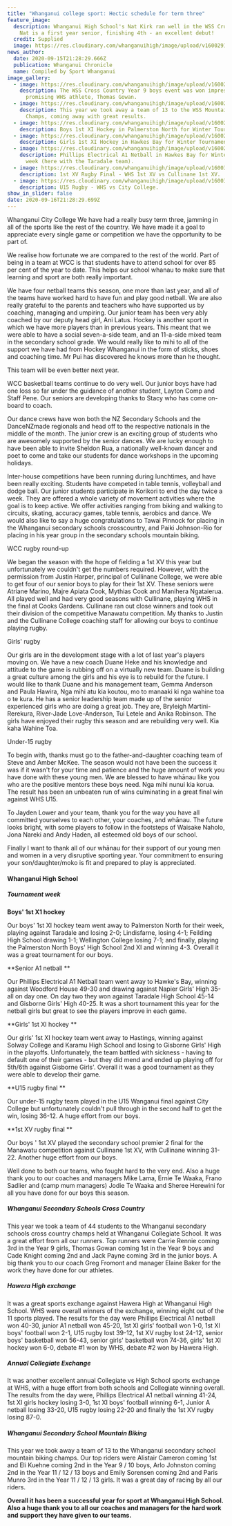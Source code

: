 ```yaml
---
title: "Whanganui college sport: Hectic schedule for term three"
feature_image:
  description: Whanganui High School's Nat Kirk ran well in the WSS Cross Country;
    Nat is a first year senior, finishing 4th - an excellent debut!
  credit: Supplied
  image: https://res.cloudinary.com/whanganuihigh/image/upload/v1600291962/News/Nat_Kirk._Chron_16.9.20._WU_college_sport.jpg
news_author:
  date: 2020-09-15T21:28:29.666Z
  publication: Whanganui Chronicle
  name: Compiled by Sport Whanganui
image_gallery:
  - image: https://res.cloudinary.com/whanganuihigh/image/upload/v1600295171/News/Thomas-Gowan-2.jpg
    description: The WSS Cross Country Year 9 boys event was won impressively by
      promising WHS athlete, Thomas Gowan.
  - image: https://res.cloudinary.com/whanganuihigh/image/upload/v1600298976/News/13_WHS_student_at_WSS_Mountain_biking_champs.jpg
    description: This year we took away a team of 13 to the WSS Mountain Biking
      Champs, coming away with great results.
  - image: https://res.cloudinary.com/whanganuihigh/image/upload/v1600298626/News/boys_hockey.jpg
    description: Boys 1st XI Hockey in Palmerston North for Winter Tournament week.
  - image: https://res.cloudinary.com/whanganuihigh/image/upload/v1600298677/News/hockey.jpg
    description: Girls 1st XI Hockey in Hawkes Bay for Winter Tournament week.
  - image: https://res.cloudinary.com/whanganuihigh/image/upload/v1600298653/News/WHS_netabll_vs_Taradale_better.jpg
    description: Phillips Electrical A1 Netball in Hawkes Bay for Winter Tournament
      week (here with the Taradale team).
  - image: https://res.cloudinary.com/whanganuihigh/image/upload/v1600300150/News/1st_XV_Final_vs_cullinane_115.jpg
    description: 1st XV Rugby Final - WHS 1st XV vs Cullinane 1st XV.
  - image: https://res.cloudinary.com/whanganuihigh/image/upload/v1600300059/News/U15_Final_110.jpg
    description: U15 Rugby - WHS vs City College.
show_in_slider: false
date: 2020-09-16T21:28:29.699Z
---
```

Whanganui City College
We have had a really busy term three, jamming in all of the sports like the rest of the country. We have made it a goal to appreciate every single game or competition we have the opportunity to be part of.

We realise how fortunate we are compared to the rest of the world. Part of being in a team at WCC is that students have to attend school for over 85 per cent of the year to date. This helps our school whanau to make sure that learning and sport are both really important.

We have four netball teams this season, one more than last year, and all of the teams have worked hard to have fun and play good netball. We are also really grateful to the parents and teachers who have supported us by coaching, managing and umpiring. Our junior team has been very ably coached by our deputy head girl, Ani Latus. Hockey is another sport in which we have more players than in previous years. This meant that we were able to have a social seven-a-side team, and an 11-a-side mixed team in the secondary school grade. We would really like to mihi to all of the support we have had from Hockey Whanganui in the form of sticks, shoes and coaching time. Mr Pui has discovered he knows more than he thought.

This team will be even better next year.

WCC basketball teams continue to do very well. Our junior boys have had one loss so far under the guidance of another student, Layton Comp and Staff Pene. Our seniors are developing thanks to Stacy who has come on-board to coach.

Our dance crews have won both the NZ Secondary Schools and the DanceNZmade regionals and head off to the respective nationals in the middle of the month. The junior crew is an exciting group of students who are awesomely supported by the senior dances. We are lucky enough to have been able to invite Sheldon Rua, a nationally well-known dancer and poet to come and take our students for dance workshops in the upcoming holidays.

Inter-house competitions have been running during lunchtimes, and have been really exciting. Students have competed in table tennis, volleyball and dodge ball. Our junior students participate in Korikori to end the day twice a week. They are offered a whole variety of movement activities where the goal is to keep active. We offer activities ranging from biking and walking to circuits, skating, accuracy games, table tennis, aerobics and dance. We would also like to say a huge congratulations to Tawai Pinnock for placing in the Whanganui secondary schools crosscountry, and Paiki Johnson-Rio for placing in his year group in the secondary schools mountain biking.

WCC rugby round-up

We began the season with the hope of fielding a 1st XV this year but unfortunately we couldn't get the numbers required. However, with the permission from Justin Harper, principal of Cullinane College, we were able to get four of our senior boys to play for their 1st XV. These seniors were Atriane Marino, Majre Apiata Cook, Mythias Cook and Manihera Ngataierua. All played well and had very good seasons with Cullinane, playing WHS in the final at Cooks Gardens. Cullinane ran out close winners and took out their division of the competitive Manawatu competition. My thanks to Justin and the Cullinane College coaching staff for allowing our boys to continue playing rugby.

Girls' rugby

Our girls are in the development stage with a lot of last year's players moving on. We have a new coach Duane Heke and his knowledge and attitude to the game is rubbing off on a virtually new team. Duane is building a great culture among the girls and his eye is to rebuild for the future. I would like to thank Duane and his management team, Gemma Anderson and Paula Hawira, Nga mihi atu kia koutou, mo to manaaki ki nga wahine toa o te kura. He has a senior leadership team made up of the senior experienced girls who are doing a great job. They are, Bryleigh Martini-Rerekura, River-Jade Love-Anderson, Tui Letele and Anika Robinson. The girls have enjoyed their rugby this season and are rebuilding very well. Kia kaha Wahine Toa.

Under-15 rugby

To begin with, thanks must go to the father-and-daughter coaching team of Steve and Amber McKee. The season would not have been the success it was if it wasn't for your time and patience and the huge amount of work you have done with these young men. We are blessed to have whānau like you who are the positive mentors these boys need. Nga mihi nunui kia korua. The result has been an unbeaten run of wins culminating in a great final win against WHS U15.

To Jayden Lower and your team, thank you for the way you have all committed yourselves to each other, your coaches, and whānau. The future looks bright, with some players to follow in the footsteps of Waisake Naholo, Jona Nareki and Andy Haden, all esteemed old boys of our school.

Finally I want to thank all of our whānau for their support of our young men and women in a very disruptive sporting year. Your commitment to ensuring your son/daughter/moko is fit and prepared to play is appreciated.

#### Whanganui High School 

##### Tournament week

**Boys' 1st X1 hockey**

Our boys' 1st XI hockey team went away to Palmerston North for their week, playing against Taradale and losing 2-0; Lindisfarne, losing 4-1; Feilding High School drawing 1-1; Wellington College losing 7-1; and finally, playing the Palmerston North Boys' High School 2nd XI and winning 4-3. Overall it was a great tournament for our boys.

**Senior A1 netball**

Our Phillips Electrical A1 Netball team went away to Hawke's Bay, winning against Woodford House 49-30 and drawing against Napier Girls' High 35-all on day one. On day two they won against Taradale High School 45-14 and Gisborne Girls' High 40-25. It was a short tournament this year for the netball girls but great to see the players improve in each game.

**Girls' 1st XI hockey**

Our girls' 1st XI hockey team went away to Hastings, winning against Solway College and Karamu High School and losing to Gisborne Girls' High in the playoffs. Unfortunately, the team battled with sickness - having to default one of their games - but they did mend and ended up playing off for 5th/6th against Gisborne Girls'. Overall it was a good tournament as they were able to develop their game.

**U15 rugby final**

Our under-15 rugby team played in the U15 Wanganui final against City College but unfortunately couldn't pull through in the second half to get the win, losing 36-12. A huge effort from our boys.

**1st XV rugby final**

Our boys ' 1st XV played the secondary school premier 2 final for the Manawatu competition against Cullinane 1st XV, with Cullinane winning 31-22. Another huge effort from our boys.

Well done to both our teams, who fought hard to the very end. Also a huge thank you to our coaches and managers Mike Lama, Ernie Te Waaka, Frano Sadlier and (camp mum managers) Jodie Te Waaka and Sheree Herewini for all you have done for our boys this season.

##### Whanganui Secondary Schools Cross Country

This year we took a team of 44 students to the Whanganui secondary schools cross country champs held at Whanganui Collegiate School. It was a great effort from all our runners. Top runners were Carrie Rennie coming 3rd in the Year 9 girls, Thomas Gowan coming 1st in the Year 9 boys and Cade Knight coming 2nd and Jack Payne coming 3rd in the junior boys. A big thank you to our coach Greg Fromont and manager Elaine Baker for the work they have done for our athletes.

##### Hawera High exchange

It was a great sports exchange against Hawera High at Whanganui High School. WHS were overall winners of the exchange, winning eight out of the 11 sports played. The results for the day were Phillips Electrical A1 netball won 40-30, junior A1 netball won 45-20, 1st XI girls' football won 1-0, 1st XI boys' football won 2-1, U15 rugby lost 39-12, 1st XV rugby lost 24-12, senior boys' basketball won 56-43, senior girls' basketball won 74-36, girls' 1st XI hockey won 6-0, debate #1 won by WHS, debate #2 won by Hawera High.

##### Annual Collegiate Exchange

It was another excellent annual Collegiate vs High School sports exchange at WHS, with a huge effort from both schools and Collegiate winning overall. The results from the day were, Phillips Electrical A1 netball winning 41-24, 1st XI girls hockey losing 3-0, 1st XI boys' football winning 6-1, Junior A netball losing 33-20, U15 rugby losing 22-20 and finally the 1st XV rugby losing 87-0.

##### Whanganui Secondary School Mountain Biking

This year we took away a team of 13 to the Whanganui secondary school mountain biking champs. Our top riders were Alistair Cameron coming 1st and Eli Kuehne coming 2nd in the Year 9 / 10 boys, Arlo Johnston coming 2nd in the Year 11 / 12 / 13 boys and Emily Sorensen coming 2nd and Paris Munro 3rd in the Year 11 / 12 / 13 girls. It was a great day of racing by all our riders.

**Overall it has been a successful year for sport at Whanganui High School. Also a huge thank you to all our coaches and managers for the hard work and support they have given to our teams.**